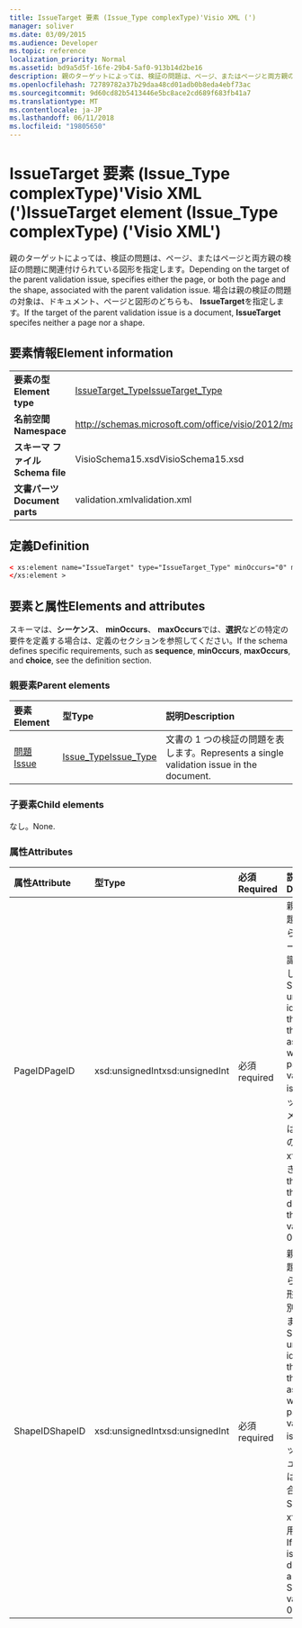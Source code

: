 ```yaml
---
title: IssueTarget 要素 (Issue_Type complexType)'Visio XML (')
manager: soliver
ms.date: 03/09/2015
ms.audience: Developer
ms.topic: reference
localization_priority: Normal
ms.assetid: bd9a5d5f-16fe-29b4-5af0-913b14d2be16
description: 親のターゲットによっては、検証の問題は、ページ、またはページと両方親の検証の問題に関連付けられている図形を指定します。 場合は親の検証の問題の対象は、ドキュメント、ページと図形のどちらも、IssueTarget を指定します。
ms.openlocfilehash: 72789782a37b29daa48cd01adb0b8eda4ebf73ac
ms.sourcegitcommit: 9d60cd82b5413446e5bc8ace2cd689f683fb41a7
ms.translationtype: MT
ms.contentlocale: ja-JP
ms.lasthandoff: 06/11/2018
ms.locfileid: "19805650"
---
```

# <a name="issuetarget-element-issuetype-complextype-visio-xml"></a><span data-ttu-id="5d6d4-104">IssueTarget 要素 (Issue_Type complexType)'Visio XML (')</span><span class="sxs-lookup"><span data-stu-id="5d6d4-104">IssueTarget element (Issue_Type complexType) ('Visio XML')</span></span>

<span data-ttu-id="5d6d4-105">親のターゲットによっては、検証の問題は、ページ、またはページと両方親の検証の問題に関連付けられている図形を指定します。</span><span class="sxs-lookup"><span data-stu-id="5d6d4-105">Depending on the target of the parent validation issue, specifies either the page, or both the page and the shape, associated with the parent validation issue.</span></span> <span data-ttu-id="5d6d4-106">場合は親の検証の問題の対象は、ドキュメント、ページと図形のどちらも、 **IssueTarget**を指定します。</span><span class="sxs-lookup"><span data-stu-id="5d6d4-106">If the target of the parent validation issue is a document, **IssueTarget** specifes neither a page nor a shape.</span></span> 
  
## <a name="element-information"></a><span data-ttu-id="5d6d4-107">要素情報</span><span class="sxs-lookup"><span data-stu-id="5d6d4-107">Element information</span></span>

|||
|:-----|:-----|
|<span data-ttu-id="5d6d4-108">**要素の型**</span><span class="sxs-lookup"><span data-stu-id="5d6d4-108">**Element type**</span></span> <br/> |[<span data-ttu-id="5d6d4-109">IssueTarget_Type</span><span class="sxs-lookup"><span data-stu-id="5d6d4-109">IssueTarget_Type</span></span>](issuetarget_type-complextypevisio-xml.md) <br/> |
|<span data-ttu-id="5d6d4-110">**名前空間**</span><span class="sxs-lookup"><span data-stu-id="5d6d4-110">**Namespace**</span></span> <br/> |http://schemas.microsoft.com/office/visio/2012/main  <br/> |
|<span data-ttu-id="5d6d4-111">**スキーマ ファイル**</span><span class="sxs-lookup"><span data-stu-id="5d6d4-111">**Schema file**</span></span> <br/> |<span data-ttu-id="5d6d4-112">VisioSchema15.xsd</span><span class="sxs-lookup"><span data-stu-id="5d6d4-112">VisioSchema15.xsd</span></span>  <br/> |
|<span data-ttu-id="5d6d4-113">**文書パーツ**</span><span class="sxs-lookup"><span data-stu-id="5d6d4-113">**Document parts**</span></span> <br/> |<span data-ttu-id="5d6d4-114">validation.xml</span><span class="sxs-lookup"><span data-stu-id="5d6d4-114">validation.xml</span></span>  <br/> |
   
## <a name="definition"></a><span data-ttu-id="5d6d4-115">定義</span><span class="sxs-lookup"><span data-stu-id="5d6d4-115">Definition</span></span>

```XML
< xs:element name="IssueTarget" type="IssueTarget_Type" minOccurs="0" maxOccurs="1" >
</xs:element >
```

## <a name="elements-and-attributes"></a><span data-ttu-id="5d6d4-116">要素と属性</span><span class="sxs-lookup"><span data-stu-id="5d6d4-116">Elements and attributes</span></span>

<span data-ttu-id="5d6d4-117">スキーマは、**シーケンス**、 **minOccurs**、 **maxOccurs**では、**選択**などの特定の要件を定義する場合は、定義のセクションを参照してください。</span><span class="sxs-lookup"><span data-stu-id="5d6d4-117">If the schema defines specific requirements, such as **sequence**, **minOccurs**, **maxOccurs**, and **choice**, see the definition section.</span></span> 
  
### <a name="parent-elements"></a><span data-ttu-id="5d6d4-118">親要素</span><span class="sxs-lookup"><span data-stu-id="5d6d4-118">Parent elements</span></span>

|<span data-ttu-id="5d6d4-119">**要素**</span><span class="sxs-lookup"><span data-stu-id="5d6d4-119">**Element**</span></span>|<span data-ttu-id="5d6d4-120">**型**</span><span class="sxs-lookup"><span data-stu-id="5d6d4-120">**Type**</span></span>|<span data-ttu-id="5d6d4-121">**説明**</span><span class="sxs-lookup"><span data-stu-id="5d6d4-121">**Description**</span></span>|
|:-----|:-----|:-----|
|[<span data-ttu-id="5d6d4-122">問題</span><span class="sxs-lookup"><span data-stu-id="5d6d4-122">Issue</span></span>](issue-element-issues_type-complextypevisio-xml.md) <br/> |[<span data-ttu-id="5d6d4-123">Issue_Type</span><span class="sxs-lookup"><span data-stu-id="5d6d4-123">Issue_Type</span></span>](issue_type-complextypevisio-xml.md) <br/> |<span data-ttu-id="5d6d4-124">文書の 1 つの検証の問題を表します。</span><span class="sxs-lookup"><span data-stu-id="5d6d4-124">Represents a single validation issue in the document.</span></span>  <br/> |
   
### <a name="child-elements"></a><span data-ttu-id="5d6d4-125">子要素</span><span class="sxs-lookup"><span data-stu-id="5d6d4-125">Child elements</span></span>

<span data-ttu-id="5d6d4-126">なし。</span><span class="sxs-lookup"><span data-stu-id="5d6d4-126">None.</span></span>
  
### <a name="attributes"></a><span data-ttu-id="5d6d4-127">属性</span><span class="sxs-lookup"><span data-stu-id="5d6d4-127">Attributes</span></span>

|<span data-ttu-id="5d6d4-128">**属性**</span><span class="sxs-lookup"><span data-stu-id="5d6d4-128">**Attribute**</span></span>|<span data-ttu-id="5d6d4-129">**型**</span><span class="sxs-lookup"><span data-stu-id="5d6d4-129">**Type**</span></span>|<span data-ttu-id="5d6d4-130">**必須**</span><span class="sxs-lookup"><span data-stu-id="5d6d4-130">**Required**</span></span>|<span data-ttu-id="5d6d4-131">**説明**</span><span class="sxs-lookup"><span data-stu-id="5d6d4-131">**Description**</span></span>|<span data-ttu-id="5d6d4-132">**使用可能な値**</span><span class="sxs-lookup"><span data-stu-id="5d6d4-132">**Possible values**</span></span>|
|:-----|:-----|:-----|:-----|:-----|
|<span data-ttu-id="5d6d4-133">PageID</span><span class="sxs-lookup"><span data-stu-id="5d6d4-133">PageID</span></span>  <br/> |<span data-ttu-id="5d6d4-134">xsd:unsignedInt</span><span class="sxs-lookup"><span data-stu-id="5d6d4-134">xsd:unsignedInt</span></span>  <br/> |<span data-ttu-id="5d6d4-135">必須</span><span class="sxs-lookup"><span data-stu-id="5d6d4-135">required</span></span>  <br/> |<span data-ttu-id="5d6d4-136">親の検証の問題に関連付けられているページの一意の識別子を指定します。</span><span class="sxs-lookup"><span data-stu-id="5d6d4-136">Specifies the unique identifier of the page that is associated with the parent validation issue.</span></span> <span data-ttu-id="5d6d4-137">ターゲットがドキュメントの場合は、PageID の値は 0 xffffffff にできます。</span><span class="sxs-lookup"><span data-stu-id="5d6d4-137">If the target is the document, the PageID value can be 0xFFFFFFFF.</span></span>  <br/> |<span data-ttu-id="5d6d4-138">Xsd:unsignedInt の値を入力します。</span><span class="sxs-lookup"><span data-stu-id="5d6d4-138">Values of the xsd:unsignedInt type.</span></span>  <br/> |
|<span data-ttu-id="5d6d4-139">ShapeID</span><span class="sxs-lookup"><span data-stu-id="5d6d4-139">ShapeID</span></span>  <br/> |<span data-ttu-id="5d6d4-140">xsd:unsignedInt</span><span class="sxs-lookup"><span data-stu-id="5d6d4-140">xsd:unsignedInt</span></span>  <br/> |<span data-ttu-id="5d6d4-141">必須</span><span class="sxs-lookup"><span data-stu-id="5d6d4-141">required</span></span>  <br/> |<span data-ttu-id="5d6d4-142">親の検証の問題に関連付けられている図形の一意の識別子を指定します。</span><span class="sxs-lookup"><span data-stu-id="5d6d4-142">Specifies the unique identifier of the shape that is associated with the parent validation issue.</span></span> <span data-ttu-id="5d6d4-143">ターゲットが、ドキュメントまたはページの場合は、ShapeID 値 0 xffffffff を使用できます。</span><span class="sxs-lookup"><span data-stu-id="5d6d4-143">If the target is the document or a page, the ShapeID value can be 0xFFFFFFFF.</span></span>  <br/> |<span data-ttu-id="5d6d4-144">Xsd:unsignedInt の値を入力します。</span><span class="sxs-lookup"><span data-stu-id="5d6d4-144">Values of the xsd:unsignedInt type.</span></span>  <br/> |
   

